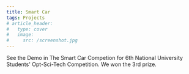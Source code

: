 ```yaml
---
title: Smart Car
tags: Projects
# article_header:
#   type: cover
#   image:
#     src: /screenshot.jpg
---
```


See the Demo in The Smart Car Competion for 6th National University Students' Opt-Sci-Tech Competition. We won the 3rd prize.
<!-- A Post with Header Image, See [Page layout](https://tianqi.name/jekyll-TeXt-theme/samples.html#page-layout) for more examples. -->

<!-- more -->
